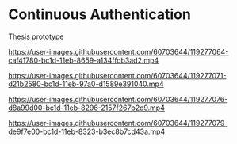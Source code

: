# Continuous Authentication
Thesis prototype

https://user-images.githubusercontent.com/60703644/119277064-caf41780-bc1d-11eb-8659-a134ffdb3ad2.mp4

https://user-images.githubusercontent.com/60703644/119277071-d21b2580-bc1d-11eb-97a0-d1589e391040.mp4

https://user-images.githubusercontent.com/60703644/119277076-d8a99d00-bc1d-11eb-8296-2157f267b2d9.mp4

https://user-images.githubusercontent.com/60703644/119277079-de9f7e00-bc1d-11eb-8323-b3ec8b7cd43a.mp4

